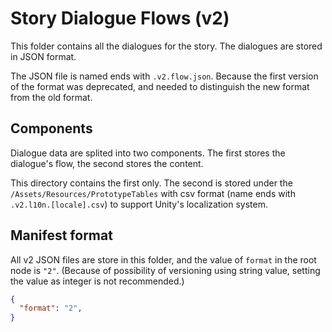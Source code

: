 # Story Dialogue Flows (v2)

This folder contains all the dialogues for the story. The dialogues are stored in JSON format. 

The JSON file is named ends with `.v2.flow.json`. Because the first version of the format was deprecated, and needed to distinguish the new format from the old format.

## Components

Dialogue data are splited into two components. The first stores the dialogue's flow, the second stores the content.

This directory contains the first only. The second is stored under the `/Assets/Resources/PrototypeTables` with csv format (name ends with `.v2.l10n.[locale].csv`) to support Unity's localization system.

## Manifest format

All v2 JSON files are store in this folder, and the value of `format` in the root node is `"2"`. (Because of possibility of versioning using string value, setting the value as integer is not recommended.)

```json
{
  "format": "2",
}
```
